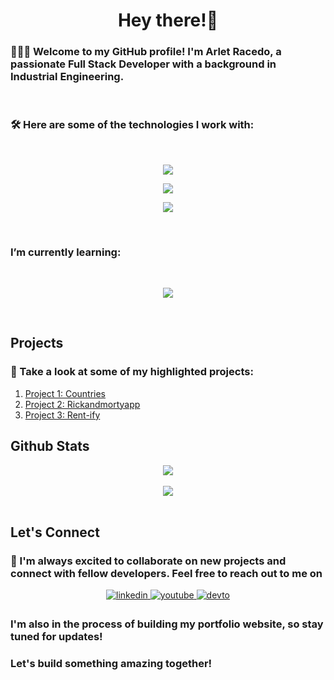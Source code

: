<h1 align="center">Hey there!👋</h1> 
<p align="left">
<h3>👩🏻‍💻 Welcome to my GitHub profile! I'm <strong>Arlet Racedo</strong>, a passionate Full Stack Developer with a background in Industrial Engineering.</h3> 
</p> 
</br>
<p align="left"><h3>🛠 Here are some of the technologies I work with:</h3></p> 
</br>
<p align="center">
  <a href="https://skillicons.dev">
    <img src="https://skillicons.dev/icons?i=js,react,redux,nodejs,express" />
  </a>
</p>
<p align="center">
  <a href="https://skillicons.dev">
    <img src="https://skillicons.dev/icons?i=html,css,styledcomponents,tailwind,figma" />
  </a>
</p>
<p align="center">
  <a href="https://skillicons.dev">
    <img src="https://skillicons.dev/icons?i=sequelize,postgres,git,github" />
  </a>
</p>
</br>
<p align="left"><h3>I’m currently learning:</h3></p> 
</br>
<p align="center">
  <a href="https://skillicons.dev">
    <img src="https://skillicons.dev/icons?i=nextjs,mongodb,ts,py,linux,bash,docker,django,flask,kubernetes,openshift" />
  </a>
</p>
</br>

## Projects

<p align="left"><h3>🚀 Take a look at some of my highlighted projects:</h3></p> 

1. [Project 1: Countries](https://github.com/asracedof/PI-Countries)
2. [Project 2: Rickandmortyapp](https://github.com/asracedof/rickandmortyapp)
3. [Project 3: Rent-ify](link-to-project-3)

## Github Stats  
<div align="center"><img src="https://github-readme-stats.vercel.app/api?username=asracedof&show_icons=true&count_private=true&hide_border=true" align="center" /></div>  

<br/>  

<div align="center">
<img src="https://komarev.com/ghpvc/?username=asracedof&&style=flat-square" align="center" />
</div>  

<br/> 

## Let's Connect

<p align="left"><h3>🌟 I'm always excited to collaborate on new projects and connect with fellow developers. Feel free to reach out to me on</h3></p>  

<div align="center">
<a href="https://linkedin.com/in/https://www.linkedin.com/in/arlet-racedo-fernandez-38b076267/" target="_blank">
<img src=https://img.shields.io/badge/linkedin-%231E77B5.svg?&style=for-the-badge&logo=linkedin&logoColor=white alt=linkedin style="margin-bottom: 5px;" />
</a>
<a href="https://www.youtube.com/@ArletRacedoFernandez" target="_blank">
<img src=https://img.shields.io/badge/youtube-%23EE4831.svg?&style=for-the-badge&logo=youtube&logoColor=white alt=youtube style="margin-bottom: 5px;" />
</a>
<a href="https://dev.to/asracedof" target="_blank">
<img src=https://img.shields.io/badge/dev.to-%2308090A.svg?&style=for-the-badge&logo=dev.to&logoColor=white alt=devto style="margin-bottom: 5px;" />
</a>  
</div>  

<p align="left"><h3>I'm also in the process of building my portfolio website, so stay tuned for updates!</h3></p>  

<p align="left"><h3>Let's build something amazing together!</h3></p>  


